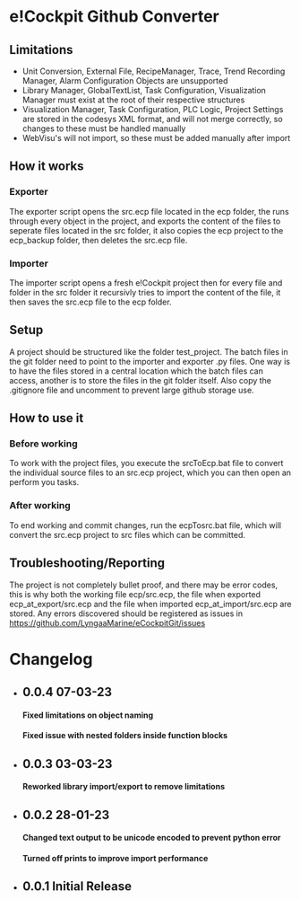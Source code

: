 # e!Cockpit Github Converter
## Limitations
* Unit Conversion, External File, RecipeManager, Trace, Trend Recording Manager, Alarm Configuration Objects are unsupported
* Library Manager, GlobalTextList, Task Configuration, Visualization Manager must exist at the root of their respective structures
* Visualization Manager, Task Configuration, PLC Logic, Project Settings are stored in the codesys XML format, and will not merge correctly, so changes to these must be handled manually
* WebVisu's will not import, so these must be added manually after import
## How it works
### Exporter
The exporter script opens the src.ecp file located in the ecp folder, the runs through every object in the project, and exports the content of the files to seperate files located in the src folder, it also copies the ecp project to the ecp_backup folder, then deletes the src.ecp file.
### Importer
The importer script opens a fresh e!Cockpit project then for every file and folder in the src folder it recursivly tries to import the content of the file, it then saves the src.ecp file to the ecp folder.
## Setup
A project should be structured like the folder test_project. 
The batch files in the git folder need to point to the importer and exporter .py files.
One way is to have the files stored in a central location which the batch files can access, another is to store the files in the git folder itself.
Also copy the .gitignore file and uncomment to prevent large github storage use.
## How to use it
### Before working
To work with the project files, you execute the srcToEcp.bat file to convert the individual source files to an src.ecp project, which you can then open an perform you tasks.
### After working
To end working and commit changes, run the ecpTosrc.bat file, which will convert the src.ecp project to src files which can be committed.
## Troubleshooting/Reporting
The project is not completely bullet proof, and there may be error codes, this is why both the working file ecp/src.ecp, the file when exported ecp_at_export/src.ecp and the file when imported ecp_at_import/src.ecp are stored. Any errors discovered should be registered as issues in https://github.com/LyngaaMarine/eCockpitGit/issues

# Changelog
* ## 0.0.4 07-03-23
  #### Fixed limitations on object naming
  #### Fixed issue with nested folders inside function blocks
* ## 0.0.3 03-03-23
  #### Reworked library import/export to remove limitations
* ## 0.0.2 28-01-23
  #### Changed text output to be unicode encoded to prevent python error
  #### Turned off prints to improve import performance
* ## 0.0.1 Initial Release